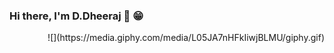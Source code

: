 ### Hi there, I'm D.Dheeraj  👋 :grin: 
<p align="right">
  ![](https://media.giphy.com/media/L05JA7nHFkIiwjBLMU/giphy.gif)
</p>
<!--
**D3-jain/D3-jain** is a ✨ _special_ ✨ repository because its `README.md` (this file) appears on your GitHub profile.

Here are some ideas to get you started:

- 🔭 I’m currently working on ...
- 🌱 I’m currently learning ...
- 👯 I’m looking to collaborate on ...
- 🤔 I’m looking for help with ...
- 💬 Ask me about ...
- 📫 How to reach me: ...
- 😄 Pronouns: ...
- ⚡ Fun fact: ...
-->
